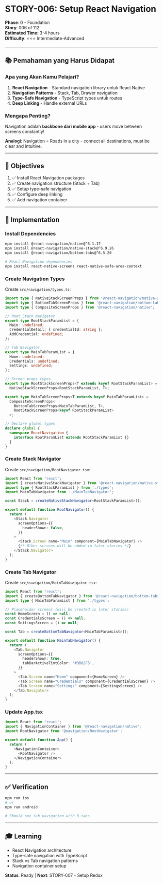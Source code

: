 # STORY-006: Setup React Navigation

**Phase**: 0 - Foundation  
**Story**: 006 of 112  
**Estimated Time**: 3-4 hours  
**Difficulty**: ⭐⭐⭐ Intermediate-Advanced

---

## 📚 Pemahaman yang Harus Didapat

### Apa yang Akan Kamu Pelajari?

1. **React Navigation** - Standard navigation library untuk React Native
2. **Navigation Patterns** - Stack, Tab, Drawer navigation
3. **Type-Safe Navigation** - TypeScript types untuk routes
4. **Deep Linking** - Handle external URLs

### Mengapa Penting?

Navigation adalah **backbone dari mobile app** - users move between screens constantly!

**Analogi**: Navigation = Roads in a city - connect all destinations, must be clear and intuitive.

---

## 🎯 Objectives

1. ✅ Install React Navigation packages
2. ✅ Create navigation structure (Stack + Tab)
3. ✅ Setup type-safe navigation
4. ✅ Configure deep linking
5. ✅ Add navigation container

---

## 📝 Implementation

### Install Dependencies

```bash
npm install @react-navigation/native@^6.1.17
npm install @react-navigation/native-stack@^6.9.26
npm install @react-navigation/bottom-tabs@^6.5.20

# React Navigation dependencies
npm install react-native-screens react-native-safe-area-context
```

### Create Navigation Types

Create `src/navigation/types.ts`:

```typescript
import type { NativeStackScreenProps } from '@react-navigation/native-stack';
import type { BottomTabScreenProps } from '@react-navigation/bottom-tabs';
import type { CompositeScreenProps } from '@react-navigation/native';

// Root Stack Navigator
export type RootStackParamList = {
  Main: undefined;
  CredentialDetail: { credentialId: string };
  AddCredential: undefined;
};

// Tab Navigator
export type MainTabParamList = {
  Home: undefined;
  Credentials: undefined;
  Settings: undefined;
};

// Screen props types
export type RootStackScreenProps<T extends keyof RootStackParamList> = 
  NativeStackScreenProps<RootStackParamList, T>;

export type MainTabScreenProps<T extends keyof MainTabParamList> = 
  CompositeScreenProps<
    BottomTabScreenProps<MainTabParamList, T>,
    RootStackScreenProps<keyof RootStackParamList>
  >;

// Declare global types
declare global {
  namespace ReactNavigation {
    interface RootParamList extends RootStackParamList {}
  }
}
```

### Create Stack Navigator

Create `src/navigation/RootNavigator.tsx`:

```typescript
import React from 'react';
import { createNativeStackNavigator } from '@react-navigation/native-stack';
import type { RootStackParamList } from './types';
import MainTabNavigator from './MainTabNavigator';

const Stack = createNativeStackNavigator<RootStackParamList>();

export default function RootNavigator() {
  return (
    <Stack.Navigator
      screenOptions={{
        headerShown: false,
      }}
    >
      <Stack.Screen name="Main" component={MainTabNavigator} />
      {/* Other screens will be added in later stories */}
    </Stack.Navigator>
  );
}
```

### Create Tab Navigator

Create `src/navigation/MainTabNavigator.tsx`:

```typescript
import React from 'react';
import { createBottomTabNavigator } from '@react-navigation/bottom-tabs';
import type { MainTabParamList } from './types';

// Placeholder screens (will be created in later stories)
const HomeScreen = () => null;
const CredentialsScreen = () => null;
const SettingsScreen = () => null;

const Tab = createBottomTabNavigator<MainTabParamList>();

export default function MainTabNavigator() {
  return (
    <Tab.Navigator
      screenOptions={{
        headerShown: true,
        tabBarActiveTintColor: '#3B82F6',
      }}
    >
      <Tab.Screen name="Home" component={HomeScreen} />
      <Tab.Screen name="Credentials" component={CredentialsScreen} />
      <Tab.Screen name="Settings" component={SettingsScreen} />
    </Tab.Navigator>
  );
}
```

### Update App.tsx

```typescript
import React from 'react';
import { NavigationContainer } from '@react-navigation/native';
import RootNavigator from '@navigation/RootNavigator';

export default function App() {
  return (
    <NavigationContainer>
      <RootNavigator />
    </NavigationContainer>
  );
}
```

---

## ✅ Verification

```bash
npm run ios
# or
npm run android

# Should see tab navigation with 3 tabs
```

---

## 🎓 Learning

- React Navigation architecture
- Type-safe navigation with TypeScript
- Stack vs Tab navigation patterns
- Navigation container setup

**Status**: Ready | **Next**: STORY-007 - Setup Redux
